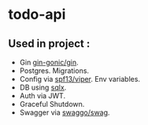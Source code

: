 # todo-api

## Used in project : 

- Gin <a href="https://github.com/gin-gonic/gin">gin-gonic/gin</a>.
- Postgres. Migrations.
- Config via <a href="https://github.com/spf13/viper">spf13/viper</a>. Env variables.
- DB using <a href="https://github.com/jmoiron/sqlx">sqlx</a>.
- Auth via JWT.
- Graceful Shutdown.
- Swagger via <a href="https://github.com/swaggo/swag">swaggo/swag</a>.
